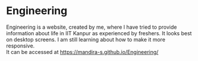 # Engineering
Engineering is a website, created by me, where I have tried to provide information about life in IIT Kanpur as experienced by freshers. It looks best on desktop screens. I am still learning about how to make it more responsive.
<br>
It can be accessed at https://mandira-s.github.io/Engineering/
